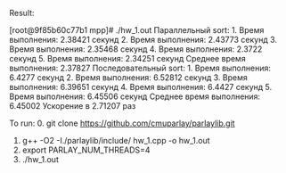 Result:

[root@9f85b60c77b1 mpp]# ./hw_1.out 
Параллельный sort:
        1. Время выполнения: 2.38421 секунд
        2. Время выполнения: 2.43773 секунд
        3. Время выполнения: 2.35468 секунд
        4. Время выполнения: 2.3722 секунд
        5. Время выполнения: 2.34251 секунд
        Среднее время выполнения: 2.37827
Последовательный sort:
        1. Время выполнения: 6.4277 секунд
        2. Время выполнения: 6.52812 секунд
        3. Время выполнения: 6.39651 секунд
        4. Время выполнения: 6.4427 секунд
        5. Время выполнения: 6.45506 секунд
        Среднее время выполнения: 6.45002
Ускорение в 2.71207 раз


To run:
0. git clone https://github.com/cmuparlay/parlaylib.git
1. g++ -O2 -I./parlaylib/include/ hw_1.cpp -o hw_1.out
2. export PARLAY_NUM_THREADS=4
3. ./hw_1.out